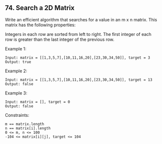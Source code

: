 ## 74. Search a 2D Matrix

Write an efficient algorithm that searches for a value in an m x n matrix. This matrix has the following properties:

Integers in each row are sorted from left to right.
The first integer of each row is greater than the last integer of the previous row.
 

Example 1:

```
Input: matrix = [[1,3,5,7],[10,11,16,20],[23,30,34,50]], target = 3
Output: true
```
Example 2:

```
Input: matrix = [[1,3,5,7],[10,11,16,20],[23,30,34,50]], target = 13
Output: false
```
Example 3:

```
Input: matrix = [], target = 0
Output: false
```
 

Constraints:
```
m == matrix.length
n == matrix[i].length
0 <= m, n <= 100
-104 <= matrix[i][j], target <= 104
```